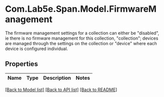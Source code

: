 # Com.Lab5e.Span.Model.FirmwareManagement
The firmware management settings for a collection can either be \"disabled\", ie there is no firmware management for this collection, \"collection\"; devices are managed through the settings on the collection or \"device\" where each device is configured individual.

## Properties

Name | Type | Description | Notes
------------ | ------------- | ------------- | -------------

[[Back to Model list]](../README.md#documentation-for-models) [[Back to API list]](../README.md#documentation-for-api-endpoints) [[Back to README]](../README.md)

